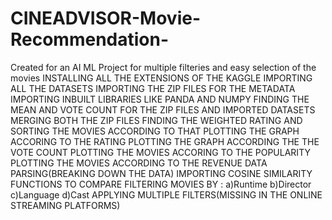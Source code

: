 # CINEADVISOR-Movie-Recommendation-
Created for an AI ML Project for multiple filteries and easy selection of the movies
INSTALLING ALL THE EXTENSIONS OF THE KAGGLE
IMPORTING ALL THE DATASETS
IMPORTING THE ZIP FILES FOR THE METADATA
IMPORTING INBUILT LIBRARIES LIKE PANDA AND NUMPY
FINDING THE MEAN AND VOTE COUNT FOR THE ZIP FILES AND IMPORTED DATASETS
MERGING BOTH THE ZIP FILES
FINDING THE WEIGHTED RATING AND SORTING THE MOVIES ACCORDING TO THAT
PLOTTING THE GRAPH ACCORING TO THE RATING
PLOTTING THE GRAPH ACCORDING THE THE VOTE COUNT
PLOTTING THE MOVIES ACCORING TO THE POPULARITY
PLOTTING THE MOVIES ACCORDING TO THE REVENUE
DATA PARSING(BREAKING DOWN THE DATA)
IMPORTING COSINE SIMILARITY FUNCTIONS TO COMPARE
FILTERING MOVIES BY :
a)Runtime
b)Director
c)Language
d)Cast
APPLYING MULTIPLE FILTERS(MISSING IN THE ONLINE STREAMING PLATFORMS)
